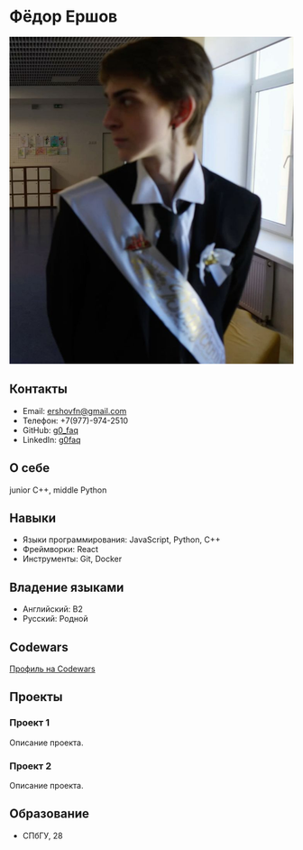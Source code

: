 # Фёдор Ершов

![Фото](https://github.com/g0faq/amcp-cv/blob/gh-pages/82eb57401d643e816d61a1312be5801e.jpg)

## Контакты
- Email: ershovfn@gmail.com 
- Телефон: +7(977)-974-2510 
- GitHub: [g0_faq](https://github.com/g0faq)  
- LinkedIn: [g0faq](https://linkedin.com/in/g0faq)  

## О себе
junior С++, middle Python

## Навыки
- Языки программирования: JavaScript, Python, C++  
- Фреймворки: React 
- Инструменты: Git, Docker  

## Владение языками
- Английский: B2  
- Русский: Родной  

## Codewars
[Профиль на Codewars](https://www.codewars.com/users/g0faq)

## Проекты
### Проект 1
Описание проекта.  

### Проект 2
Описание проекта.  

## Образование
- СПбГУ, 28
